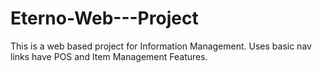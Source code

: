 # Eterno-Web---Project
This is a web based project for Information Management. Uses basic nav links have POS and Item Management Features.
